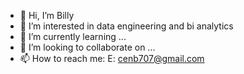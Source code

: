 - 👋 Hi, I’m Billy
- 👀 I’m interested in data engineering and bi analytics
- 🌱 I’m currently learning ...
- 💞️ I’m looking to collaborate on ...
- 📫 How to reach me: 
      E: cenb707@gmail.com

<!---
bcen707/bcen707 is a ✨ special ✨ repository because its `README.md` (this file) appears on your GitHub profile.
You can click the Preview link to take a look at your changes.
--->
